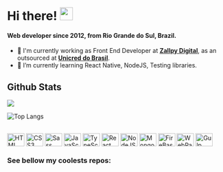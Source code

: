 # Hi there! <img src="https://media.giphy.com/media/hvRJCLFzcasrR4ia7z/giphy.gif" width="30px"> 

#### Web developer since 2012, from Rio Grande do Sul, Brazil.

-   🏢  I'm currently working as Front End Developer at  [**Zallpy Digital**](https://zallpy.com/), as an outsourced at  [**Unicred do Brasil**](https://www.unicred.com.br/).
-   🌱  I’m currently learning React Native, NodeJS, Testing libraries.

## Github Stats


<a href="">
  <img align="centre" src="https://github-readme-stats.vercel.app/api?username=yurischulz&count_private=true&include_all_commits=true&show_icons=true&title_color=007bff&text_color=e7e7e7&icon_color=007bff&bg_color=171c28" />
<a />
  
![Top Langs](https://github-readme-stats.vercel.app/api/top-langs/?username=yurischulz&layout=compact&title_color=007bff&text_color=e7e7e7&icon_color=007bff&bg_color=171c28)

<div style="display: inline_block"><br>
  <img align="center" alt="HTML" height="30" width="40" src="https://cdn.jsdelivr.net/gh/devicons/devicon/icons/html5/html5-original.svg">
  <img align="center" alt="CSS3" height="30" width="40" src="https://cdn.jsdelivr.net/gh/devicons/devicon/icons/css3/css3-original.svg">
  <img align="center" alt="Sass" height="30" width="40" src="https://cdn.jsdelivr.net/gh/devicons/devicon/icons/sass/sass-original.svg">
  <img align="center" alt="JavaScript" height="30" width="40" src="https://cdn.jsdelivr.net/gh/devicons/devicon/icons/javascript/javascript-plain.svg">
  <img align="center" alt="TypeScript" height="30" width="40" src="https://cdn.jsdelivr.net/gh/devicons/devicon/icons/typescript/typescript-plain.svg">
  <img align="center" alt="React" height="30" width="40" src="https://cdn.jsdelivr.net/gh/devicons/devicon/icons/react/react-original.svg">
  <img align="center" alt="NodeJS" height="30" width="40" src="https://cdn.jsdelivr.net/gh/devicons/devicon/icons/nodejs/nodejs-plain.svg">
  <img align="center" alt="MongoDB" height="30" width="40" src="https://cdn.jsdelivr.net/gh/devicons/devicon/icons/mongodb/mongodb-plain.svg">
  <img align="center" alt="FireBase" height="30" width="40" src="https://cdn.jsdelivr.net/gh/devicons/devicon/icons/firebase/firebase-plain.svg">
  <img align="center" alt="WebPack" height="30" width="40" src="https://cdn.jsdelivr.net/gh/devicons/devicon/icons/webpack/webpack-plain.svg">
  <img align="center" alt="Gulp" height="30" width="40" src="https://cdn.jsdelivr.net/gh/devicons/devicon/icons/gulp/gulp-plain.svg">
</div>

### See bellow my coolests repos:
